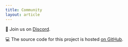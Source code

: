 ```yaml
---
title: Community
layout: article
---
```


👋 Join us on [Discord](http://chat.ruby2d.com).

💻 The source code for this project is hosted [on GitHub](https://github.com/ruby2d/ruby2d).
